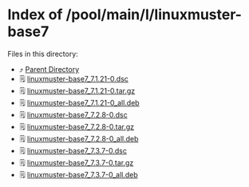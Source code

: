 
# Index of /pool/main/l/linuxmuster-base7
Files in this directory:
- ⤴ [Parent Directory](../)
- 🗒 [linuxmuster-base7_7.1.21-0.dsc](linuxmuster-base7_7.1.21-0.dsc)
- 🗒 [linuxmuster-base7_7.1.21-0.tar.gz](linuxmuster-base7_7.1.21-0.tar.gz)
- 🗒 [linuxmuster-base7_7.1.21-0_all.deb](linuxmuster-base7_7.1.21-0_all.deb)
- 🗒 [linuxmuster-base7_7.2.8-0.dsc](linuxmuster-base7_7.2.8-0.dsc)
- 🗒 [linuxmuster-base7_7.2.8-0.tar.gz](linuxmuster-base7_7.2.8-0.tar.gz)
- 🗒 [linuxmuster-base7_7.2.8-0_all.deb](linuxmuster-base7_7.2.8-0_all.deb)
- 🗒 [linuxmuster-base7_7.3.7-0.dsc](linuxmuster-base7_7.3.7-0.dsc)
- 🗒 [linuxmuster-base7_7.3.7-0.tar.gz](linuxmuster-base7_7.3.7-0.tar.gz)
- 🗒 [linuxmuster-base7_7.3.7-0_all.deb](linuxmuster-base7_7.3.7-0_all.deb)

